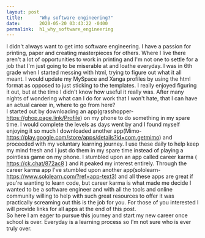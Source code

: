 ```yaml
---
layout: post
title:      "Why software engineering?"
date:       2020-05-20 03:43:22 -0400
permalink:  h1_why_software_engineering
---
```




I didn't always want to get into software engineering.  I have a passion for printing,  paper and creating masterpieces for others.  Where I live there aren't a lot of opportunities to work in printing and I'm not one to settle for a job that I'm just going to be miserable at and loathe everyday. 
    I was in 6th grade when I started messing with html, trying to figure out what it all meant. I would update my MySpace and Xanga profiles by using the html format as opposed to just sticking to the templates. I really enjoyed figuring it out,  but at the time I didn't know how useful it really was.  After many nights of wondering what can I do for work that I won't hate,  that I can have an actual career in, where to go from here?  <br>
		  I started out by downloading an app(grasshopper- https://ghop.page.link/Profile) on my phone to do something in my spare time. I would complete the levels as days went by and I found myself enjoying it so much I downloaded another app(Mimo- https://play.google.com/store/apps/details?id=com.getmimo) and proceeded with my voluntary learning journey. I use these daily to help keep my mind fresh and I just do them in my spare time instead of playing a pointless game on my phone.  I stumbled upon an app called career karma ( https://ck.chat/872ac8 ) and it peaked my interest entirely.  Through the career karma app I've stumbled upon another app(sololearn- https://www.sololearn.com/?ref=app-text3) and all these apps are great if you're wanting to learn code,  but career karma is what made me decide I wanted to be a software engineer and with all the tools and online community willing to help with such great resources to offer it was practically screaming out this is the job for you.  For those of you interested I will provide links for all apps at the end of this post. <br>
			 So here I am eager to pursue this journey and start my new career once school is over. Everyday is a learning process so I'm not sure who is ever truly over.  


